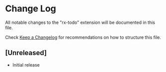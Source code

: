 # Change Log

All notable changes to the "rx-todo" extension will be documented in this file.

Check [Keep a Changelog](http://keepachangelog.com/) for recommendations on how to structure this file.

## [Unreleased]

- Initial release